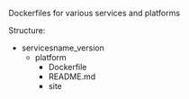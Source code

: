 Dockerfiles for various services and platforms

Structure:

- servicesname_version
     - platform
          - Dockerfile
          - README.md
          - site 
